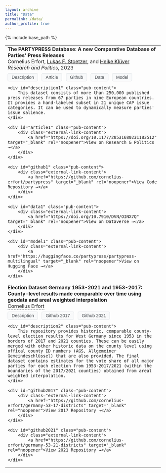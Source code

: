```yaml
---
layout: archive
title: "Data"
permalink: /data/
author_profile: true
---
```


{% include base_path %}

<table style="border:none">
<tr>
<td style="border:none">
    <b>The PARTYPRESS Database: A new Comparative Database of Parties' Press Releases</b> <br>
    <span class="author-name">Cornelius Erfort</span>, <a href="http://lukas-stoetzer.org/">Lukas F. Stoetzer</a>, and <a href="http://heike-kluever.com/">Heike Klüver</a> <br>
    <i>Research and Politics</i>, 2023 <br>
    <div class="publication-buttons">
        <button class="pub-button" onclick="toggleContent('description1')">Description</button>
        <button class="pub-button" onclick="toggleContent('article1')">Article</button>
        <button class="pub-button" onclick="toggleContent('github1')">Github</button>
        <button class="pub-button" onclick="toggleContent('data1')">Data</button>
        <button class="pub-button" onclick="toggleContent('model1')">Model</button>
    </div>
    
    <div id="description1" class="pub-content">
        This dataset consists of more than 250,000 published press releases from 67 parties in nine European countries. It provides a hand-labeled subset in 21 unique CAP issue categories. It can be used to dynamically measure parties' issue salience.
    </div>
    
    <div id="article1" class="pub-content">
        <div class="external-link-content">
            <a href="https://doi.org/10.1177/20531680231183512" target="_blank" rel="noopener">View on Research & Politics →</a>
        </div>
    </div>
    
    <div id="github1" class="pub-content">
        <div class="external-link-content">
            <a href="https://github.com/cornelius-erfort/partypress" target="_blank" rel="noopener">View Code Repository →</a>
        </div>
    </div>
    
    <div id="data1" class="pub-content">
        <div class="external-link-content">
            <a href="https://doi.org/10.7910/DVN/OINX7Q" target="_blank" rel="noopener">View on Dataverse →</a>
        </div>
    </div>
    
    <div id="model1" class="pub-content">
        <div class="external-link-content">
            <a href="https://huggingface.co/partypress/partypress-multilingual" target="_blank" rel="noopener">View on Hugging Face →</a>
        </div>
    </div>
</td>
</tr>

<tr>
<td style="border:none">
    <b>Election Dataset Germany 1953-2021 and 1953-2017: County-level results made comparable over time using geodata and areal weighted interpolation</b> <br>
    <span class="author-name">Cornelius Erfort</span> <br>
    <div class="publication-buttons">
        <button class="pub-button" onclick="toggleContent('description2')">Description</button>
        <button class="pub-button" onclick="toggleContent('github2017')">Github 2017</button>
        <button class="pub-button" onclick="toggleContent('github2021')">Github 2021</button>
    </div>
    
    <div id="description2" class="pub-content">
        This repository provides historic, comparable county-level election results for West Germany since 1953 in the borders of 2017 and 2021 counties. These can be easily merged with other historic data on the county level using offical county ID numbers (AGS, Allgemeiner Gemeindeschlüssel) that are also provided. The final dataset contains estimates for the vote share of all major parties for each election from 1953-2017/2021 (within the boundaries of the 2017/2021 counties) obtained from areal weighted interpolation.
    </div>
    
    <div id="github2017" class="pub-content">
        <div class="external-link-content">
            <a href="https://github.com/cornelius-erfort/germany-53-17-districts" target="_blank" rel="noopener">View 2017 Repository →</a>
        </div>
    </div>
    
    <div id="github2021" class="pub-content">
        <div class="external-link-content">
            <a href="https://github.com/cornelius-erfort/germany-53-21-districts" target="_blank" rel="noopener">View 2021 Repository →</a>
        </div>
    </div>
</td>
</tr>
</table>

<style>
.publication-buttons {
    margin-top: 8px;
}
.pub-button, .btn.btn-sm.z-depth-0 {
    background: #f8f9fa;
    border: 1px solid #dee2e6;
    padding: 4px 12px;
    border-radius: 4px;
    cursor: pointer;
    font-size: 0.9em;
    margin-right: 8px;
    transition: all 0.2s ease;
    text-decoration: none;
    color: #494e52 !important;
    display: inline-block;
    font-weight: normal !important;
    box-shadow: none !important;
}
.pub-button:hover, .btn.btn-sm.z-depth-0:hover {
    background: #e9ecef;
    text-decoration: none;
    color: #494e52 !important;
}
.pub-button:focus, .btn.btn-sm.z-depth-0:focus {
    outline: none;
    box-shadow: none !important;
}
.pub-content {
    display: none;
    margin: 10px 0;
    padding: 15px;
    background: #f8f9fa;
    border-radius: 4px;
    font-size: 0.9em;
    height: 0;
    overflow: hidden;
    transition: height 0.3s ease;
    position: relative;
    z-index: 1;
}
.pub-content.active {
    display: block;
    height: auto;
    animation: slideDown 0.3s ease;
}
.publication-entry {
    vertical-align: top;
}
@keyframes slideDown {
    from { opacity: 0; transform: translateY(-10px); }
    to { opacity: 1; transform: translateY(0); }
}

.external-link-content {
    margin-top: 10px;
    padding: 15px;
    background: #f8f9fa;
    border-radius: 4px;
}
.external-link-content a {
    display: inline-block;
    padding: 8px 16px;
    background: #fff;
    border: 1px solid #dee2e6;
    border-radius: 4px;
    margin: 5px 0;
    text-decoration: none;
    color: #494e52;
    transition: all 0.2s ease;
}
.external-link-content a:hover {
    background: #e9ecef;
    text-decoration: none;
}

.author-name {
    border-bottom: 1px dashed #494e52;
    padding-bottom: 1px;
}

.publication-image-cell {
    width: 120px;
    min-width: 120px;
    vertical-align: top;
}

.publication-image-cell img {
    width: 100%;
    height: auto;
    display: block;
}

/* Add media query for mobile devices */
@media screen and (max-width: 768px) {
    .publication-image-cell {
        width: 80px;
        min-width: 80px;
        padding-right: 15px;
    }
}

table {
    table-layout: fixed;
    width: 100%;
}

td:not(.publication-image-cell) {
    width: auto;
}
</style>

<script>
function toggleContent(id) {
    const allContent = document.querySelectorAll('.pub-content');
    const clickedContent = document.getElementById(id);
    
    allContent.forEach(div => {
        if (div.id !== id) {
            div.style.height = '0';
            div.classList.remove('active');
        }
    });
    
    if (clickedContent.classList.contains('active')) {
        clickedContent.style.height = '0';
        clickedContent.classList.remove('active');
    } else {
        clickedContent.classList.add('active');
        clickedContent.style.height = clickedContent.scrollHeight + 'px';
    }
}
</script>

